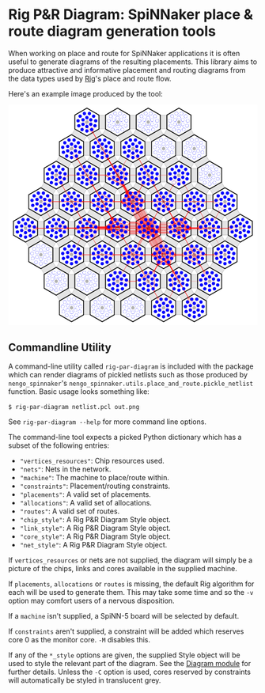 Rig P&R Diagram: SpiNNaker place & route diagram generation tools
=================================================================

When working on place and route for SpiNNaker applications it is often useful to
generate diagrams of the resulting placements. This library aims to produce
attractive and informative placement and routing diagrams from the data types
used by [Rig](https://github.com/project-rig/rig)'s place and route flow.

Here's an example image produced by the tool:

![Fully placed and routed](./example_images/fully_routed.png)

Commandline Utility
-------------------

A command-line utility called `rig-par-diagram` is included with the package
which can render diagrams of pickled netlists such as those produced by
`nengo_spinnaker`'s `nengo_spinnaker.utils.place_and_route.pickle_netlist`
function. Basic usage looks something like:

    $ rig-par-diagram netlist.pcl out.png

See `rig-par-diagram --help` for more command line options.

The command-line tool expects a picked Python dictionary which has a subset of
the following entries:

* `"vertices_resources"`: Chip resources used.
* `"nets"`: Nets in the network.
* `"machine"`: The machine to place/route within.
* `"constraints"`: Placement/routing constraints.
* `"placements"`: A valid set of placements.
* `"allocations"`: A valid set of allocations.
* `"routes"`: A valid set of routes.
* `"chip_style"`: A Rig P&R Diagram Style object.
* `"link_style"`: A Rig P&R Diagram Style object.
* `"core_style"`: A Rig P&R Diagram Style object.
* `"net_style"`: A Rig P&R Diagram Style object.

If `vertices_resources` or nets are not supplied, the diagram will simply be a
picture of the chips, links and cores available in the supplied machine.

If `placements`, `allocations` or `routes` is missing, the default Rig algorithm
for each will be used to generate them. This may take some time and so the `-v`
option may comfort users of a nervous disposition.

If a `machine` isn't supplied, a SpiNN-5 board will be selected by default.

If `constraints` aren't supplied, a constraint will be added which reserves core
0 as the monitor core. `-M` disables this.

If any of the `*_style` options are given, the supplied Style object will be
used to style the relevant part of the diagram. See the [Diagram
module](rig_par_diagram/diagram.py) for further details. Unless the `-C` option
is used, cores reserved by constraints will automatically be styled in
translucent grey.

